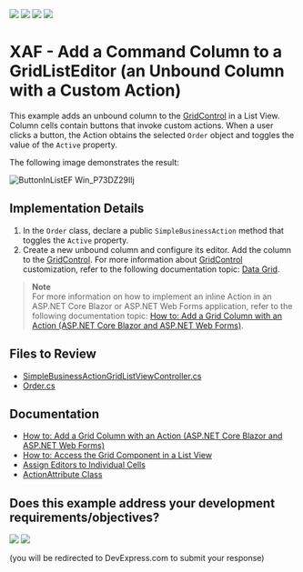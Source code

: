 <!-- default badges list -->
![](https://img.shields.io/endpoint?url=https://codecentral.devexpress.com/api/v1/VersionRange/128587407/22.2.6%2B)
[![](https://img.shields.io/badge/Open_in_DevExpress_Support_Center-FF7200?style=flat-square&logo=DevExpress&logoColor=white)](https://supportcenter.devexpress.com/ticket/details/E1748)
[![](https://img.shields.io/badge/📖_How_to_use_DevExpress_Examples-e9f6fc?style=flat-square)](https://docs.devexpress.com/GeneralInformation/403183)
[![](https://img.shields.io/badge/💬_Leave_Feedback-feecdd?style=flat-square)](#does-this-example-address-your-development-requirementsobjectives)
<!-- default badges end -->

# XAF - Add a Command  Column to a GridListEditor (an Unbound Column with a Custom Action)

This example adds an unbound column to the [GridControl](https://docs.devexpress.com/WindowsForms/DevExpress.XtraGrid.GridControl) in a List View. Column cells contain buttons that invoke custom actions. When a user clicks a button, the Action obtains the selected `Order` object and toggles the value of the `Active` property.

The following image demonstrates the result:

![ButtonInListEF Win_P73DZ29Ilj](https://github.com/DevExpress-Examples/XAF_how-to-add-an-unbound-column-to-gridlisteditor-to-execute-a-custom-action-for-a-record-e1748/assets/14300209/945f86b8-534f-4d02-aefa-56ad531f3249)

## Implementation Details

1. In the `Order` class, declare a public `SimpleBusinessAction` method that toggles the `Active` property.
2. Create a new unbound column and configure its editor. Add the column to the [GridControl](https://docs.devexpress.com/WindowsForms/DevExpress.XtraGrid.GridControl). For more information about [GridControl](https://docs.devexpress.com/WindowsForms/DevExpress.XtraGrid.GridControl) customization, refer to the following documentation topic: [Data Grid](https://docs.devexpress.com/WindowsForms/3455/controls-and-libraries/data-grid).

> **Note**  
> For more information on how to implement an inline Action in an ASP.NET Core Blazor or ASP.NET Web Forms application, refer to the following documentation topic: [How to: Add a Grid Column with an Action (ASP.NET Core Blazor and ASP.NET Web Forms)](https://docs.devexpress.com/eXpressAppFramework/404559/ui-construction/controllers-and-actions/actions/how-to-add-a-grid-column-with-an-action?v=23.2).

## Files to Review

* [SimpleBusinessActionGridListViewController.cs](CS/EFCore/ButtonInListEF/ButtonInListEF.Win/Controllers/SimpleBusinessActionGridListViewController.cs) 
* [Order.cs](CS/EFCore/ButtonInListEF/ButtonInListEF.Module/BusinessObjects/Order.cs) 

## Documentation

* [How to: Add a Grid Column with an Action (ASP.NET Core Blazor and ASP.NET Web Forms)](https://docs.devexpress.com/eXpressAppFramework/404559/ui-construction/controllers-and-actions/actions/how-to-add-a-grid-column-with-an-action?v=23.2)
* [How to: Access the Grid Component in a List View](https://docs.devexpress.com/eXpressAppFramework/402154/ui-construction/list-editors/how-to-access-list-editor-control)
* [Assign Editors to Individual Cells](https://docs.devexpress.com/WindowsForms/5633/controls-and-libraries/tree-list/feature-center/data-editing/assigning-editors-to-individual-cells)
* [ActionAttribute Class](https://docs.devexpress.com/eXpressAppFramework/DevExpress.Persistent.Base.ActionAttribute)
<!-- feedback -->
## Does this example address your development requirements/objectives?

[<img src="https://www.devexpress.com/support/examples/i/yes-button.svg"/>](https://www.devexpress.com/support/examples/survey.xml?utm_source=github&utm_campaign=XAF-how-to-add-an-unbound-column-to-gridlisteditor-to-execute-a-custom-action-for-a-record&~~~was_helpful=yes) [<img src="https://www.devexpress.com/support/examples/i/no-button.svg"/>](https://www.devexpress.com/support/examples/survey.xml?utm_source=github&utm_campaign=XAF-how-to-add-an-unbound-column-to-gridlisteditor-to-execute-a-custom-action-for-a-record&~~~was_helpful=no)

(you will be redirected to DevExpress.com to submit your response)
<!-- feedback end -->
